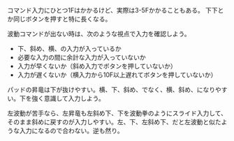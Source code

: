 コマンド入力にひとつ1Fはかかるけど、実際は3-5Fかかることもある。
下下とか同じボタンを押すと特に長くなる。

波動コマンドが出ない時は、次のような視点で入力を確認しよう。

- 下、斜め、横、の入力が入っているか
- 必要な入力の間に余計な入力が入っていないか
- 入力が早くないか（斜め入力でボタンを押していないか）
- 入力が遅くないか（横入力から10F以上遅れてボタンを押していないか）

パッドの昇竜は下が抜けやすい。横、下、斜め、でなく、横、斜め、になりやすい。下を強く意識して入力しよう。

左波動が苦手なら、左昇竜も左斜め下、下を波動拳のようにスライド入力して、そのまま斜めに戻すのが入力しやすい。左、下、左斜め下、だと左波動と似たような入力になるので合わない。逆も然り。
